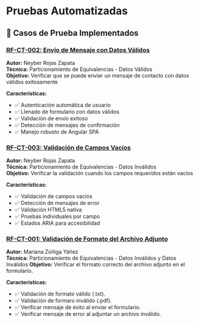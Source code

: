 # Pruebas Automatizadas

## 🧪 Casos de Prueba Implementados

### [RF-CT-002: Envío de Mensaje con Datos Válidos](./PruebasAutomatizadas/Pruebas%20de%20Sistema/RF-CT-002/RF-CT-002.md)

**Autor:** Neyber Rojas Zapata  
**Técnica:** Particionamiento de Equivalencias - Datos Válidos  
**Objetivo:** Verificar que se puede enviar un mensaje de contacto con datos válidos exitosamente

**Características:**
- ✅ Autenticación automática de usuario
- ✅ Llenado de formulario con datos válidos
- ✅ Validación de envío exitoso
- ✅ Detección de mensajes de confirmación
- ✅ Manejo robusto de Angular SPA

### [RF-CT-003: Validación de Campos Vacíos](./PruebasAutomatizadas/Pruebas%20de%20Sistema/RF-CT-003/RF-CT-003.md)

**Autor:** Neyber Rojas Zapata  
**Técnica:** Particionamiento de Equivalencias - Datos Inválidos  
**Objetivo:** Verificar la validación cuando los campos requeridos están vacíos

**Características:**
- ✅ Validación de campos vacíos
- ✅ Detección de mensajes de error
- ✅ Validación HTML5 nativa
- ✅ Pruebas individuales por campo
- ✅ Estados ARIA para accesibilidad

### [RF-CT-001: Validación de Formato del Archivo Adjunto](./PruebasAutomatizadas/Pruebas%20de%20Sistema/RF-CT-001/readme.md)

**Autor:** Mariana Zúñiga Yáñez  
**Técnica:** Particionamiento de Equivalencias - Datos Inválidos y Datos Inválidos
**Objetivo:** Verificar el formato correcto del archivo adjunto en el formulario.

**Características:**
- ✅ Validación de formato válido (.txt).
- ✅ Validación de formaro inválido (.pdf).
- ✅ Verificar mensaje de éxito al enviar el formulario.
- ✅ Verificar mensaje de error al adjuntar un archivo inválido.
